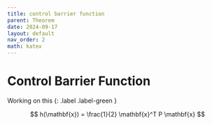 ```yaml
---
title: control barrier function
parent: Theorem
date: 2024-09-17
layout: default
nav_order: 2
math: katex
---
```


# Control Barrier Function

Working on this 
{: .label .label-green }

$$
h(\mathbf{x}) = \frac{1}{2} \mathbf{x}^T P \mathbf{x}
$$